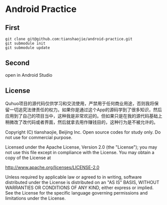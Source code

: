 # Android Practice


## First

```
git clone git@github.com:tianshaojie/android-practice.git
git submodule init
git submodule update
```

## Second

open in Android Studio

## License

Quhuo项目的源代码仅供学习和交流使用，严禁用于任何商业用途，否则我将保留一切追究法律责任的权力。如果你是通过这个App的源码学到了很多知识，然后应用到了自己的项目当中，这种我是非常欢迎的。但如果只是在我的源代码基础上稍微改了改代码或者界面，然后就拿去用作赚钱目的，这种行为是不被允许的。

Copyright (C) tianshaojie, Beijing Inc. Open source codes for study only.
Do not use for commercial purpose.

Licensed under the Apache License, Version 2.0 (the "License");
you may not use this file except in compliance with the License.
You may obtain a copy of the License at

http://www.apache.org/licenses/LICENSE-2.0

Unless required by applicable law or agreed to in writing, software
distributed under the License is distributed on an "AS IS" BASIS,
WITHOUT WARRANTIES OR CONDITIONS OF ANY KIND, either express or implied.
See the License for the specific language governing permissions and
limitations under the License.
